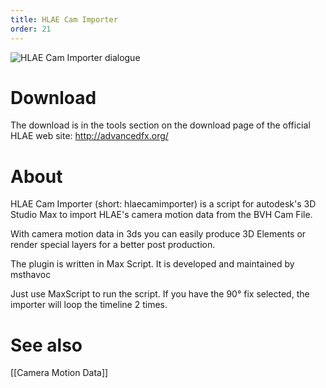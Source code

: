 ```yaml
---
title: HLAE Cam Importer
order: 21
---
```


![HLAE Cam Importer dialogue](https://user-images.githubusercontent.com/3610128/63039789-5aef2400-bec4-11e9-8d11-5abc43a5e912.gif)

# Download

The download is in the tools section on the download page of the official HLAE web site: http://advancedfx.org/


# About

HLAE Cam Importer (short: hlaecamimporter)
is a script for autodesk's 3D Studio Max to import HLAE's camera motion data from the BVH Cam File.

With camera motion data in 3ds you can easily produce 3D Elements or render special layers for a better post production.

The plugin is written in Max Script.
It is developed and maintained by msthavoc


Just use MaxScript to run the script. If you have the 90° fix selected, the importer will loop the timeline 2 times.

# See also

[[Camera Motion Data]]